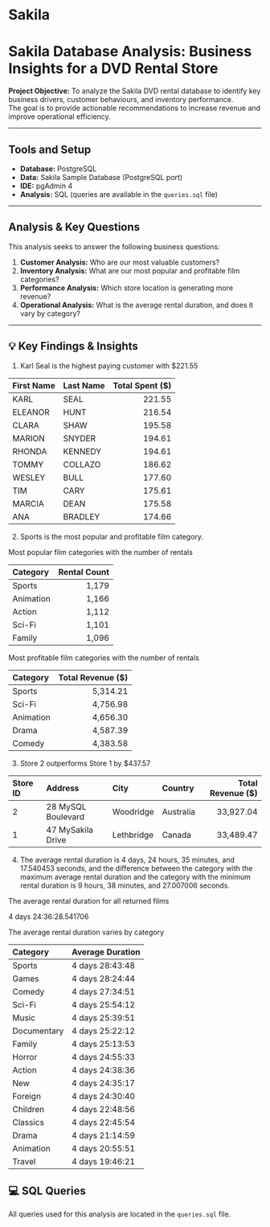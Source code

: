 # Sakila
# Sakila Database Analysis: Business Insights for a DVD Rental Store

**Project Objective:** To analyze the Sakila DVD rental database to identify key business drivers, customer behaviours, and inventory performance. <br> 
The goal is to provide actionable recommendations to increase revenue and improve operational efficiency.

---

## Tools and Setup
* **Database:** PostgreSQL
* **Data:** Sakila Sample Database (PostgreSQL port)
* **IDE:** pgAdmin 4
* **Analysis:** SQL (queries are available in the `queries.sql` file)

---

## Analysis & Key Questions
This analysis seeks to answer the following business questions:

1.  **Customer Analysis:** Who are our most valuable customers?
2.  **Inventory Analysis:** What are our most popular and profitable film categories?
3.  **Performance Analysis:** Which store location is generating more revenue?
4.  **Operational Analysis:** What is the average rental duration, and does it vary by category?

---

## 💡 Key Findings & Insights

1. Karl Seal is the highest paying customer with $221.55
   
| First Name | Last Name | Total Spent ($) |
| :--- | :--- | ---: |
| KARL | SEAL | 221.55 |
| ELEANOR | HUNT | 216.54 |
| CLARA | SHAW | 195.58 |
| MARION | SNYDER | 194.61 |
| RHONDA | KENNEDY | 194.61 |
| TOMMY | COLLAZO | 186.62 |
| WESLEY | BULL | 177.60 |
| TIM | CARY | 175.61 |
| MARCIA | DEAN | 175.58 |
| ANA | BRADLEY | 174.66 |

2. Sports is the most popular and profitable film category.
   
Most popular film categories with the number of rentals

| Category | Rental Count |
| :--- | ---: |
| Sports | 1,179 |
| Animation | 1,166 |
| Action | 1,112 |
| Sci-Fi | 1,101 |
| Family | 1,096 |

Most profitable film categories with the number of rentals

| Category | Total Revenue ($) |
| :--- | ---: |
| Sports | 5,314.21 |
| Sci-Fi | 4,756.98 |
| Animation | 4,656.30 |
| Drama | 4,587.39 |
| Comedy | 4,383.58 |

3. Store 2 outperforms Store 1 by $437.57 

| Store ID | Address | City | Country | Total Revenue ($) |
| :--- | :--- | :--- | :--- | ---: |
| 2 | 28 MySQL Boulevard | Woodridge | Australia | 33,927.04 |
| 1 | 47 MySakila Drive | Lethbridge | Canada | 33,489.47 |

4. The average rental duration is 4 days, 24 hours, 35 minutes, and 17.540453 seconds, and the difference between the category with the maximum average rental duration and the category with the minimum rental duration is 9 hours, 38 minutes, and 27.007006 seconds.
   
The average rental duration for all returned films

4 days 24:36:28.541706

The average rental duration varies by category

| Category | Average Duration |
| :--- | :--- |
| Sports | 4 days 28:43:48 |
| Games | 4 days 28:24:44 |
| Comedy | 4 days 27:34:51 |
| Sci-Fi | 4 days 25:54:12 |
| Music | 4 days 25:39:51 |
| Documentary | 4 days 25:22:12 |
| Family | 4 days 25:13:53 |
| Horror | 4 days 24:55:33 |
| Action | 4 days 24:38:36 |
| New | 4 days 24:35:17 |
| Foreign | 4 days 24:30:40 |
| Children | 4 days 22:48:56 |
| Classics | 4 days 22:45:54 |
| Drama | 4 days 21:14:59 |
| Animation | 4 days 20:55:51 |
| Travel | 4 days 19:46:21 |

## 💻 SQL Queries
All queries used for this analysis are located in the `queries.sql` file.

